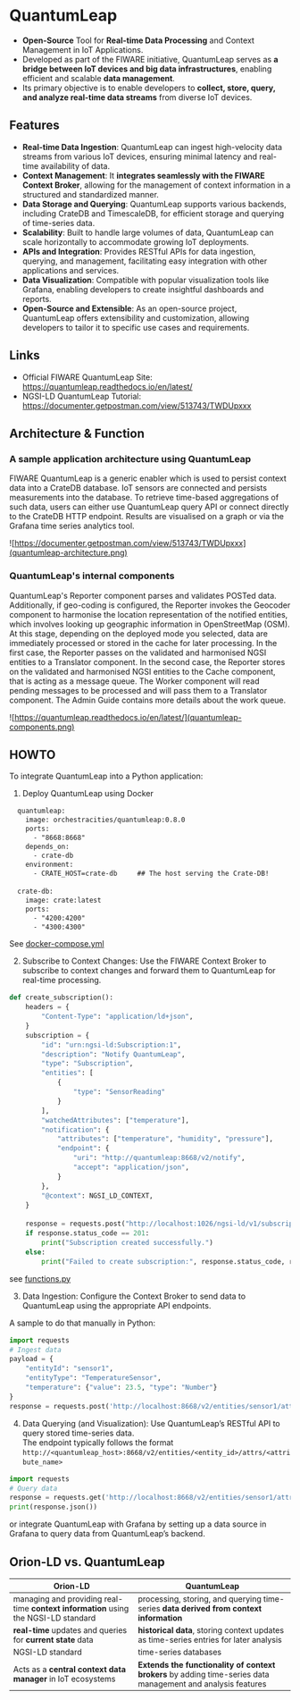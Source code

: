 # QuantumLeap

- **Open-Source** Tool for **Real-time Data Processing** and Context Management in IoT Applications.
- Developed as part of the FIWARE initiative, QuantumLeap serves as **a bridge between IoT devices and big data infrastructures**, enabling efficient and scalable **data management**.
- Its primary objective is to enable developers to **collect, store, query, and analyze real-time data streams** from diverse IoT devices.

## Features

- **Real-time Data Ingestion**: QuantumLeap can ingest high-velocity data streams from various IoT devices, ensuring minimal latency and real-time availability of data.
- **Context Management**: It **integrates seamlessly with the FIWARE Context Broker**, allowing for the management of context information in a structured and standardized manner.
- **Data Storage and Querying**: QuantumLeap supports various backends, including CrateDB and TimescaleDB, for efficient storage and querying of time-series data.
- **Scalability**: Built to handle large volumes of data, QuantumLeap can scale horizontally to accommodate growing IoT deployments.
- **APIs and Integration**: Provides RESTful APIs for data ingestion, querying, and management, facilitating easy integration with other applications and services.
- **Data Visualization**: Compatible with popular visualization tools like Grafana, enabling developers to create insightful dashboards and reports.
- **Open-Source and Extensible**: As an open-source project, QuantumLeap offers extensibility and customization, allowing developers to tailor it to specific use cases and requirements.

## Links

- Official FIWARE QuantumLeap Site: https://quantumleap.readthedocs.io/en/latest/
- NGSI-LD QuantumLeap Tutorial: https://documenter.getpostman.com/view/513743/TWDUpxxx

## Architecture & Function

### A sample application architecture using QuantumLeap

FIWARE QuantumLeap is a generic enabler which is used to persist context data into a CrateDB database. IoT sensors are connected and persists measurements into the database. To retrieve time-based aggregations of such data, users can either use QuantumLeap query API or connect directly to the CrateDB HTTP endpoint. Results are visualised on a graph or via the Grafana time series analytics tool.

![https://documenter.getpostman.com/view/513743/TWDUpxxx](quantumleap-architecture.png)

### QuantumLeap's internal components

QuantumLeap's Reporter component parses and validates POSTed data. Additionally, if geo-coding is configured, the Reporter invokes the Geocoder component to harmonise the location representation of the notified entities, which involves looking up geographic information in OpenStreetMap (OSM). At this stage, depending on the deployed mode you selected, data are immediately processed or stored in the cache for later processing. In the first case, the Reporter passes on the validated and harmonised NGSI entities to a Translator component. In the second case, the Reporter stores on the validated and harmonised NGSI entities to the Cache component, that is acting as a message queue. The Worker component will read pending messages to be processed and will pass them to a Translator component. The Admin Guide contains more details about the work queue.

![https://quantumleap.readthedocs.io/en/latest/](quantumleap-components.png)

## HOWTO

To integrate QuantumLeap into a Python application:

1. Deploy QuantumLeap using Docker
```docker
  quantumleap:
    image: orchestracities/quantumleap:0.8.0
    ports:
      - "8668:8668"
    depends_on:
      - crate-db
    environment:
      - CRATE_HOST=crate-db     ## The host serving the Crate-DB!

  crate-db:
    image: crate:latest
    ports:
      - "4200:4200"
      - "4300:4300"
```
See [docker-compose.yml](../docker-compose.yml)

2. Subscribe to Context Changes:
Use the FIWARE Context Broker to subscribe to context changes and forward them to QuantumLeap for real-time processing.
```python
def create_subscription():
    headers = {
        "Content-Type": "application/ld+json",
    }
    subscription = {
        "id": "urn:ngsi-ld:Subscription:1",
        "description": "Notify QuantumLeap",
        "type": "Subscription",
        "entities": [
            {
                "type": "SensorReading"
            }
        ],
        "watchedAttributes": ["temperature"],
        "notification": {
            "attributes": ["temperature", "humidity", "pressure"],
            "endpoint": {
                "uri": "http://quantumleap:8668/v2/notify",
                "accept": "application/json",
            }
        },
        "@context": NGSI_LD_CONTEXT,        
    }

    response = requests.post("http://localhost:1026/ngsi-ld/v1/subscriptions", headers=headers, json=subscription)
    if response.status_code == 201:
        print("Subscription created successfully.")
    else:
        print("Failed to create subscription:", response.status_code, response.text)
```
see [functions.py](../src/functions.py)

3. Data Ingestion:
Configure the Context Broker to send data to QuantumLeap using the appropriate API endpoints.

A sample to do that manually in Python:
```python
import requests
# Ingest data
payload = {
    "entityId": "sensor1",
    "entityType": "TemperatureSensor",
    "temperature": {"value": 23.5, "type": "Number"}
}
response = requests.post('http://localhost:8668/v2/entities/sensor1/attrs', json=payload)
```

4. Data Querying (and Visualization):
Use QuantumLeap’s RESTful API to query stored time-series data.  
The endpoint typically follows the format ```http://<quantumleap_host>:8668/v2/entities/<entity_id>/attrs/<attribute_name>```  
```python
import requests
# Query data
response = requests.get('http://localhost:8668/v2/entities/sensor1/attrs/temperature')
print(response.json())
```

or integrate QuantumLeap with Grafana by setting up a data source in Grafana to query data from QuantumLeap’s backend.

## Orion-LD vs. QuantumLeap

| Orion-LD | QuantumLeap |
|----------|-------------|
| managing and providing real-time **context information** using the NGSI-LD standard | processing, storing, and querying time-series **data derived from context information** |
| **real-time** updates and queries for **current state** data | **historical data**, storing context updates as time-series entries for later analysis |
| NGSI-LD standard | time-series databases |
| Acts as a **central context data manager** in IoT ecosystems | **Extends the functionality of context brokers** by adding time-series data management and analysis features |
